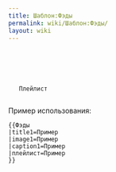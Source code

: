 ```yaml
---
title: Шаблон:Фэды
permalink: wiki/Шаблон:Фэды/
layout: wiki
---
```


<infobox>

<title source="title1">
<default>
</default>
</title>

` `<image source="image1">  
`   `

<caption source="caption1"/>

` `</image>  
` `<data source="плейлист">  
`   `<label>`Плейлист`</label>  
` `</data>

</infobox> <noinclude> Пример использования:

    {{Фэды
    |title1=Пример
    |image1=Пример
    |caption1=Пример
    |плейлист=Пример
    }}

</noinclude>
